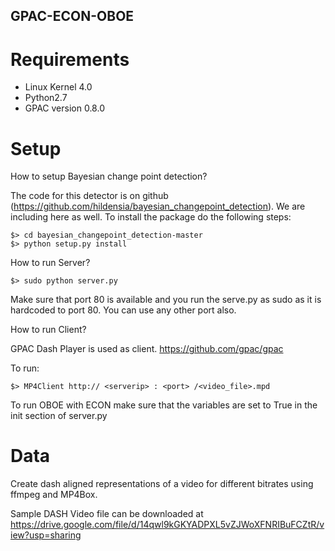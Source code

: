 ## GPAC-ECON-OBOE

# Requirements
- Linux Kernel 4.0
- Python2.7
- GPAC version 0.8.0

# Setup
How to setup Bayesian change point detection?

The code for this detector is on
github (https://github.com/hildensia/bayesian_changepoint_detection). We are including
here as well. To install the package do the following steps:

	$> cd bayesian_changepoint_detection-master
	$> python setup.py install 

How to run Server?

	$> sudo python server.py 

Make sure that port 80 is available and you run the serve.py as sudo as it is hardcoded to port 80. You can use any other port also.

How to run Client?

GPAC Dash Player is used as client. https://github.com/gpac/gpac

To run: 

	$> MP4Client http:// <serverip> : <port> /<video_file>.mpd
  

To run OBOE with ECON make sure that the variables are set to True in the init section of server.py

# Data

Create dash aligned representations of a video for different bitrates using ffmpeg and MP4Box.

Sample DASH Video file can be downloaded at https://drive.google.com/file/d/14qwl9kGKYADPXL5vZJWoXFNRIBuFCZtR/view?usp=sharing
